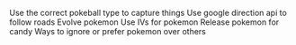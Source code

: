 
Use the correct pokeball type to capture things
Use google direction api to follow roads
Evolve pokemon
Use IVs for pokemon
Release pokemon for candy
Ways to ignore or prefer pokemon over others
